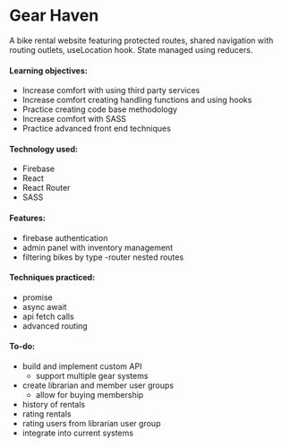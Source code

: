 # Gear Haven 
A bike rental website featuring protected routes, shared navigation with routing outlets, useLocation hook. State managed using reducers. 

#### Learning objectives: 
- Increase comfort with using third party services 
- Increase comfort creating handling functions and using hooks 
- Practice creating code base methodology 
- Increase comfort with SASS 
- Practice advanced front end techniques 

#### Technology used: 
- Firebase
- React
- React Router
- SASS

#### Features: 
- firebase authentication 
- admin panel with inventory management 
- filtering bikes by type
-router nested routes 

#### Techniques practiced: 

- promise 
- async await 
- api fetch calls 
- advanced routing 

#### To-do: 
* build and implement custom API 
    * support multiple gear systems 
* create librarian and member user groups
    * allow for buying membership 
* history of rentals 
* rating rentals 
* rating users from librarian user group 
* integrate into current systems  